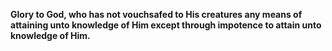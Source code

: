 **Glory to God,
who has not vouchsafed to His creatures
any means of attaining unto knowledge of Him
except through impotence to attain unto knowledge of Him.**
